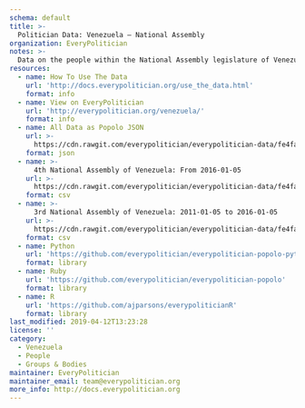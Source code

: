 ```yaml
---
schema: default
title: >-
  Politician Data: Venezuela — National Assembly
organization: EveryPolitician
notes: >-
  Data on the people within the National Assembly legislature of Venezuela.
resources:
  - name: How To Use The Data
    url: 'http://docs.everypolitician.org/use_the_data.html'
    format: info
  - name: View on EveryPolitician
    url: 'http://everypolitician.org/venezuela/'
    format: info
  - name: All Data as Popolo JSON
    url: >-
      https://cdn.rawgit.com/everypolitician/everypolitician-data/fe4fa166aac187958b9e215f8ff45e1f0ccba84b/data/Venezuela/Assembly/ep-popolo-v1.0.json
    format: json
  - name: >-
      4th National Assembly of Venezuela: From 2016-01-05
    url: >-
      https://cdn.rawgit.com/everypolitician/everypolitician-data/fe4fa166aac187958b9e215f8ff45e1f0ccba84b/data/Venezuela/Assembly/term-4.csv
    format: csv
  - name: >-
      3rd National Assembly of Venezuela: 2011-01-05 to 2016-01-05
    url: >-
      https://cdn.rawgit.com/everypolitician/everypolitician-data/fe4fa166aac187958b9e215f8ff45e1f0ccba84b/data/Venezuela/Assembly/term-3.csv
    format: csv
  - name: Python
    url: 'https://github.com/everypolitician/everypolitician-popolo-python'
    format: library
  - name: Ruby
    url: 'https://github.com/everypolitician/everypolitician-popolo'
    format: library
  - name: R
    url: 'https://github.com/ajparsons/everypoliticianR'
    format: library
last_modified: 2019-04-12T13:23:28
license: ''
category:
  - Venezuela
  - People
  - Groups & Bodies
maintainer: EveryPolitician
maintainer_email: team@everypolitician.org
more_info: http://docs.everypolitician.org
---
```

